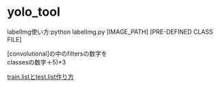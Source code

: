 # yolo_tool  
labelImg使い方:python labelImg.py [IMAGE_PATH] [PRE-DEFINED CLASS FILE]  
  
[convolutional]の中のfiltersの数字を  
classesの数字＋5)*3  
  
[train.listとtest.list作り方](https://github.com/hoshianaaa/divide_files)

